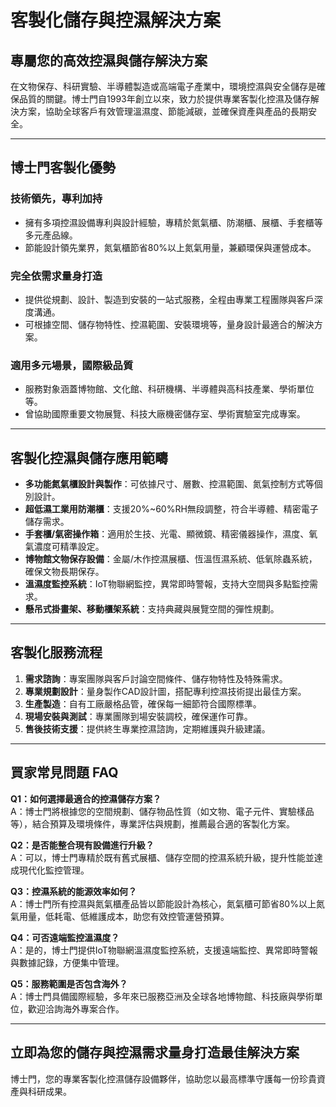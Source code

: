 # 客製化儲存與控濕解決方案

## 專屬您的高效控濕與儲存解決方案

在文物保存、科研實驗、半導體製造或高端電子產業中，環境控濕與安全儲存是確保品質的關鍵。博士門自1993年創立以來，致力於提供專業客製化控濕及儲存解決方案，協助全球客戶有效管理溫濕度、節能減碳，並確保資產與產品的長期安全。

---

## 博士門客製化優勢

### 技術領先，專利加持
- 擁有多項控濕設備專利與設計經驗，專精於氮氣櫃、防潮櫃、展櫃、手套櫃等多元產品線。
- 節能設計領先業界，氮氣櫃節省80%以上氮氣用量，兼顧環保與運營成本。

### 完全依需求量身打造
- 提供從規劃、設計、製造到安裝的一站式服務，全程由專業工程團隊與客戶深度溝通。
- 可根據空間、儲存物特性、控濕範圍、安裝環境等，量身設計最適合的解決方案。

### 適用多元場景，國際級品質
- 服務對象涵蓋博物館、文化館、科研機構、半導體與高科技產業、學術單位等。
- 曾協助國際重要文物展覽、科技大廠機密儲存室、學術實驗室完成專案。

---

## 客製化控濕與儲存應用範疇

- **多功能氮氣櫃設計與製作**：可依據尺寸、層數、控濕範圍、氮氣控制方式等個別設計。
- **超低濕工業用防潮櫃**：支援20%~60%RH無段調整，符合半導體、精密電子儲存需求。
- **手套櫃/氣密操作箱**：適用於生技、光電、顯微鏡、精密儀器操作，濕度、氧氣濃度可精準設定。
- **博物館文物保存設備**：金屬/木作控濕展櫃、恆溫恆濕系統、低氧除蟲系統，確保文物長期保存。
- **溫濕度監控系統**：IoT物聯網監控，異常即時警報，支持大空間與多點監控需求。
- **懸吊式掛畫架、移動櫃架系統**：支持典藏與展覽空間的彈性規劃。

---

## 客製化服務流程

1. **需求諮詢**：專案團隊與客戶討論空間條件、儲存物特性及特殊需求。
2. **專業規劃設計**：量身製作CAD設計圖，搭配專利控濕技術提出最佳方案。
3. **生產製造**：自有工廠嚴格品管，確保每一細節符合國際標準。
4. **現場安裝與測試**：專業團隊到場安裝調校，確保運作可靠。
5. **售後技術支援**：提供終生專業控濕諮詢，定期維護與升級建議。

---

## 買家常見問題 FAQ

**Q1：如何選擇最適合的控濕儲存方案？**  
A：博士門將根據您的空間規劃、儲存物品性質（如文物、電子元件、實驗樣品等），結合預算及環境條件，專業評估與規劃，推薦最合適的客製化方案。

**Q2：是否能整合現有設備進行升級？**  
A：可以，博士門專精於既有舊式展櫃、儲存空間的控濕系統升級，提升性能並達成現代化監控管理。

**Q3：控濕系統的能源效率如何？**  
A：博士門所有控濕與氮氣櫃產品皆以節能設計為核心，氮氣櫃可節省80%以上氮氣用量，低耗電、低維護成本，助您有效控管運營預算。

**Q4：可否遠端監控溫濕度？**  
A：是的，博士門提供IoT物聯網溫濕度監控系統，支援遠端監控、異常即時警報與數據記錄，方便集中管理。

**Q5：服務範圍是否包含海外？**  
A：博士門具備國際經驗，多年來已服務亞洲及全球各地博物館、科技廠與學術單位，歡迎洽詢海外專案合作。

---

## 立即為您的儲存與控濕需求量身打造最佳解決方案

博士門，您的專業客製化控濕儲存設備夥伴，協助您以最高標準守護每一份珍貴資產與科研成果。